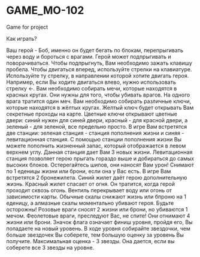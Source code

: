 # GAME_MO-102
Game for project

Как играть?

Ваш герой - Боб, именно он будет бегать по блокам, перепрыгивать через воду и бороться с врагами. Герой может подпрыгивать и поворачиваться. Чтобы подпрыгнуть, Вам необходимо зажать клавишу пробела. Чтобы двигаться вперед, используйте стрелки на клавиатуре. Используйте ту стрелку, в направлении которой хотите двигать героя. Например, если Вы ходите двигаться влево, нужно использовать стрелку ←.
Вам необходимо собирать мечи, которые находятся в красных кругах. Они нужны для того, чтобы убивать врагов. На одного врага тратится один меч.
Вам необходимо собирать различные ключи, которые находятся в жёлтых кругах. Желтый ключ будет открывать Вам секретные проходы на карте. Цветные ключи открывают цветные двери: синий нужен для синей двери, красный - для красной двери, а зеленый - для зеленой, все предельно просто.
В игре Вам встретятся две станции: зеленая станция - станция пополнения жизни и синяя - левитационная станция. С помощью станции пополнения жизни Вы можете пополнить жизненный запас, который отображается в левом верхнем углу. Данная станция дает Вам 3 новых жизни. Левитационная станция позволяет герою прыгать гораздо выше и добираться до самых высоких блоков.
Остерегайтесь шипов, они наносят Вам урон! Снимают по 1 еденицы жизни или брони, если она у Вас есть.
В игре Вам встретятся 2 бронежилета. Синий жилет даёт герою дополнительную жизнь. Красный жилет спасает от огня. Он тратится, когда герой проходит сквозь огонь.
Вентиль перекрывает воду или огонь от зависимости карты.
Обычные скалы снижают жизнь или бпроню на 1 еденицу, а алмазные скалы моментально убивают героя. Будьте осторожны!
Розовые враги сносят 2 жизни или брони, но убиваются 1 мечом. Феолетовые враги, преследуют Вас, не спите! Они отнимают 4 жизни или брони.
Значок флага означает финиш уровня, пройдя его, Вы попадаете на новый уровень.
В ходе уровня собирайте звездочки, чем больше звездочек Вы соберете, тем большую оценку за уровень Вы получите. Максимальная оценка - 3 звезды. Она дается, если вы соберете все 3 звезды на уровне.
